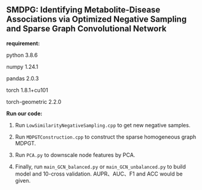 ## SMDPG: Identifying Metabolite-Disease Associations via Optimized Negative Sampling and Sparse Graph Convolutional Network



**requirement:**

python						3.8.6

numpy                        1.24.1

pandas                        2.0.3

torch                           1.8.1+cu101

torch-geometric        2.2.0



**Run our code:**

1. Run `LowSimilarityNegativeSampling.cpp` to get new negative samples.

2. Run `MDPGTConstruction.cpp` to construct the sparse homogeneous graph MDPGT.
3. Run `PCA.py` to downscale node features by PCA.
4. Finally, run `main_GCN_balanced.py` or `main_GCN_unbalanced.py` to build model and 10-cross validation. AUPR、AUC、F1 and ACC would be given.

